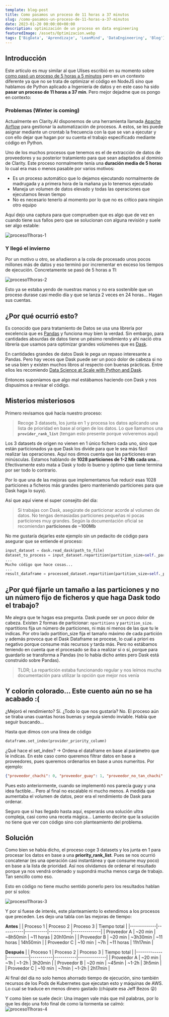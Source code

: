```yaml
---
template: blog-post
title: Como pasamos un proceso de 11 horas a 37 minutos
slug: /como-pasamos-un-proceso-de-11-horas-a-37-minutos
date: 2023-01-20 00:00:00+00:00
description: optimización de un proceso en data engineering
featuredImage: /assets/Optimizacion.webp
tags: ['BigData', 'Aprendizaje', 'LeanMind', 'DataEngineering', 'Blog']
---
```

## Introducción

Este artículo es muy similar al que Ulises escribió en su momento sobre [como pasó un proceso de 5 horas a 5 minutos](https://ulisesantana.dev/blog/2022/como-pase-un-proceso-en-nodejs-de-5-horas-a-5-minutos/) pero en un contexto diferente ya que no se trata de optimizar el código en NodeJS sino que hablamos de Python aplicado a Ingeniería de datos y en este caso ha sido **pasar un proceso de 11 horas a 37 min**. Pero mejor dejadme que os pongo en contexto:

### Problemas (Winter is coming)

Actualmente en Clarity.AI disponemos de una herramienta llamada [Apache Airflow](https://airflow.apache.org/) para gestionar la automatización de procesos. A estos, se les puede asignar mediante un crontab la frecuencia con la que se van a ejecutar y con ello dejar que hagan por su cuenta el trabajo especificado mediante código en Python.

Uno de los muchos procesos que tenemos es el de extracción de datos de proveedores y su posterior tratamiento para que sean adaptados al dominio de Clarity. Este proceso normalmente tenía una **duración media de 5 horas** lo cual era mas o menos pasable por varios motivos:

- Es un proceso automático que lo dejamos ejecutando normalmente de madrugada y a primera hora de la mañana ya lo tenemos ejecutado
- Maneja un volumen de datos elevado y todas las operaciones que ejecutamos llevan tiempo
- No es necesario tenerlo al momento por lo que no es crítico para ningún otro equipo

Aquí dejo una captura para que comprueben que es algo que de vez en cuando tiene sus fallos pero que se solucionan con alguna revisión y suele ser algo estable:

![proceso11horas-1](/static/assets/proceso11horas-1.png)

### Y llegó el invierno

Por un motivo u otro, se añadieron a la cola de procesado unos pocos millones más de datos y eso terminó por incrementar en exceso los tiempos de ejecución. Concretamente se pasó de 5 horas a 11:

![proceso11horas-2](/static/assets/proceso11horas-2.png)

Esto ya se estaba yendo de nuestras manos y no era sostenible que un proceso durase casi medio día y que se lanza 2 veces en 24 horas... Hagan sus cuentas.

## ¿Por qué ocurrió esto?

Es conocido que para tratamiento de Datos se usa una librería por excelencia que es [Pandas](https://pandas.pydata.org/) y funciona muy bien la verdad. Sin embargo, para cantidades absurdas de datos tiene un pésimo rendimiento y ahí nació otra librería que usamos para optimizar grandes volúmenes que es [Dask](https://www.dask.org/).

En cantidades grandes de datos Dask le pega un repaso interesante a Pandas. Pero hay veces que Dask puede ser un poco dolor de cabeza si no se usa bien y existen muchos libros al respecto con buenas prácticas. Entre ellos les recomiendo [Data Science at Scale with Python and Dask](https://www.amazon.es/Data-Science-Scale-Python-Dask/dp/1617295604).

Entonces suponíamos que algo mal estábamos haciendo con Dask y nos dispusimos a revisar el código.

## Misterios misteriosos

Primero revisamos qué hacía nuestro proceso:

> Recoge 3 datasets, los junta en 1 y procesa los datos aplicando una lista de prioridad en base al origen de los datos. Lo que llamamos una **`provider_rank_list`** (tengan esto presente porque volveremos aquí)

Los 3 datasets de origen no vienen en 1 único fichero cada uno, sino que están particionados ya que Dask los divide para que le sea más fácil realizar las operaciones. Aquí nos dimos cuenta que las particiones eran minúsculas. Estamos hablando de **1028 particiones de 1-2 Mb cada una**... Efectivamente esto mata a Dask y todo lo bueno y óptimo que tiene termina por ser todo lo contrario.

Por lo que una de las mejoras que implementamos fue reducir esas 1028 particiones a ficheros más grandes (pero manteniendo particiones para que Dask haga lo suyo).

Así que aquí viene el super consejito del día:

> Si trabajas con Dask, asegúrate de particionar acorde al volumen de datos. No tengas demasiadas particiones pequeñas ni pocas particiones muy grandes. Según la documentación oficial se recomiendan **particiones de ~100Mb**

No me gustaría dejarles este ejemplo sin un pedacito de código para asegurar que se entiende el proceso:

```python
input_dataset = dask.read_dask(path_to_file)
dataset_to_process = input_dataset.repartition(partition_size=self._partition_size) # Arreglamos la entrada para asegurarnos que lo que nos viene no nos rompe nada
...
Mucho código que hace cosas...
...
result_dataframe = processed_dataset.repartition(partition_size=self._partition_size) # Fijamos en la salida el mismo tamaño por si durante el proceso ha crecido el volumen de datos
```

## ¿Por qué fijarle un tamaño a las particiones y no un número fijo de ficheros y que haga Dask todo el trabajo?

Me alegra que te hagas esa pregunta. Dask puede ser un poco dolor de cabeza. Existen 2 formas de particionar: `npartitions` y `partition_size`. npartitions fija un número de particiones, ni más ni menos de las que tu le indicas. Por otro lado partition_size fija el tamaño máximo de cada partición y además provoca que el Dask Dataframe se procese, lo cual a priori es negativo porque consume más recursos y tarda más. Pero no estábamos teniendo en cuenta que el procesado se iba a realizar sí o sí, porque para guardarlo se transforma a Pandas (no lo había dicho antes pero Dask está construido sobre Pandas).

> TLDR; La repartición estaba funcionando regular y nos leímos mucha documentación para utilizar la opción que mejor nos venía

## Y colorín colorado... Este cuento aún no se ha acabado :(

¿Mejoró el rendimiento? Sí. ¿Todo lo que nos gustaría? No. El proceso aún se tiraba unas cuantas horas buenas y seguía siendo inviable. Había que seguir buscando...

Hasta que dimos con una línea de código

```python
dataframe.set_index(provider_priority_column)
```

¿Qué hace el set_index? -> Ordena el dataframe en base al parámetro que le indicas. En este caso como queremos filtrar datos en base a proveedores, pues queremos ordenarlos en base a unos numeritos. Por ejemplo:

```json
{"proveedor_chachi": 0, "proveedor_guay": 1, "proveedor_no_tan_chachi": 2}
```

Pues esto anteriormente, cuando se implementó nos parecía guay y una idea factible... Pero al final no escalable ni mucho menos. A medida que aumentaba el volumen de datos, peor era el rendimiento de Dask para ordenar.

Seguro que si has llegado hasta aquí, esperarás una solución ultra compleja, casi como una receta mágica... Lamento decirte que la solución no tiene que ver con código sino con planteamiento del problema.

## Solución

Como bien se había dicho, el proceso coge 3 datasets y los junta en 1 para procesar los datos en base a una **priority_rank_list**. Pues se nos ocurrió concatenar (es una operación casi instantánea y que consume muy poco) en base a la lista de prioridad. Así nos olvidamos de ordenar el resultado porque ya nos vendrá ordenado y supondrá mucha menos carga de trabajo. Tan sencillo como eso.

Esto en código no tiene mucho sentido ponerlo pero los resultados hablan por sí solos:

![proceso11horas-3](/static/assets/proceso11horas-3.jpeg)

Y por si fuese de interés, este planteamiento lo extendimos a los procesos que preceden. Les dejo una tabla con las mejoras de tiempo:

**Antes**
|             | Proceso 1 | Proceso 2 | Proceso 3 | Tiempo total |
|-------------|-----------|-----------|-----------|--------------|
| Proveedor A | ~20 min   | ~8h50min  | ~11 horas | 20h10min     |
| Proveedor B | ~20 min   | ~3h30min  | ~11 horas | 14h50min     |
| Proveedor C | ~10 min   | ~7h       | ~11 horas | 11h17min     |

**Después**
|             | Proceso 1 | Proceso 2 | Proceso 3 | Tiempo total |
|-------------|-----------|-----------|-----------|--------------|
| Proveedor A | ~20 min   | ~1h       | ~1-2h     | 3h20min      |
| Proveedor B | ~20 min   | ~45min    | ~1-2h     | 3h5min       |
| Proveedor C | ~10 min   | ~7min     | ~1-2h     | 2h17min      |

Al final del día no solo hemos ahorrado tiempo de ejecución, sino también recursos de los Pods de Kubernetes que ejecutan esto y máquinas de AWS. Lo cual se traduce en menos dinero gastado (chúpate esa Jeff Bezos :stuck_out_tongue_winking_eye:)

Y como bien se suele decir: Una imagen vale más que mil palabras, por lo que les dejo una foto final de como la tormenta se calmó:
![proceso11horas-4](/static/assets/proceso11horas-4.png)
